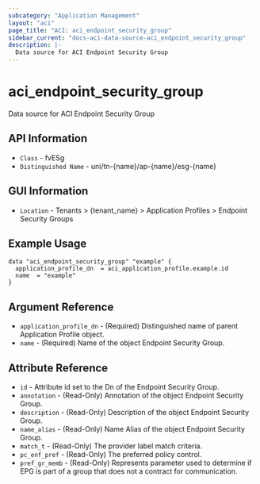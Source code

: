```yaml
---
subcategory: "Application Management"
layout: "aci"
page_title: "ACI: aci_endpoint_security_group"
sidebar_current: "docs-aci-data-source-aci_endpoint_security_group"
description: |-
  Data source for ACI Endpoint Security Group
---
```


# aci_endpoint_security_group #

Data source for ACI Endpoint Security Group

## API Information ##

* `Class` - fvESg
* `Distinguished Name` - uni/tn-{name}/ap-{name}/esg-{name}

## GUI Information ##

* `Location` - Tenants > {tenant_name} > Application Profiles > Endpoint Security Groups

## Example Usage ##

```hcl
data "aci_endpoint_security_group" "example" {
  application_profile_dn  = aci_application_profile.example.id
  name  = "example"
}
```

## Argument Reference ##

* `application_profile_dn` - (Required) Distinguished name of parent Application Profile object.
* `name` - (Required) Name of the object Endpoint Security Group.

## Attribute Reference ##

* `id` - Attribute id set to the Dn of the Endpoint Security Group.
* `annotation` - (Read-Only) Annotation of the object Endpoint Security Group.
* `description` - (Read-Only) Description of the object Endpoint Security Group.
* `name_alias` - (Read-Only) Name Alias of the object Endpoint Security Group.
* `match_t` - (Read-Only) The provider label match criteria.
* `pc_enf_pref` - (Read-Only) The preferred policy control.
* `pref_gr_memb` - (Read-Only) Represents parameter used to determine if EPG is part of a group that does not a contract for communication.
